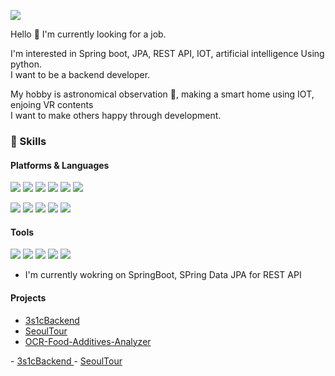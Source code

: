 <p>
  <a href="mailto:tansuho77@gmail.com" target="_blank"><img src="https://img.shields.io/badge/tansuho77@gmail.com-EA4335?style=flat-square&logo=Gmail&logoColor=white"/></a>
</p>

<p>
  Hello 👋 I'm currently looking for a job. <br>
  
  I'm interested in Spring boot, JPA, REST API, IOT, artificial intelligence Using python.<br>
  I want to be a backend developer.<br>
  
  My hobby is astronomical observation  🚀, making a smart home using IOT, enjoing VR contents <br>
  I want to make others happy through development.
</p>

### 💪 Skills
#### Platforms & Languages
<p>
  <img src="https://img.shields.io/badge/Spring-3DDC84?style=flat-square&logo=Spring&logoColor=white"/>
  <img src="https://img.shields.io/badge/Spring Boot-000000?style=flat-square&logo=Spring Boot&logoColor=white"/>
  <img src="https://img.shields.io/badge/Java-61DAFB?style=flat-square&logo=Java&logoColor=black"/>
  <img src="https://img.shields.io/badge/Python-02569B?style=flat-square&logo=Python&logoColor=white"/>
  <img src="https://img.shields.io/badge/Keras-E8E8E8?style=flat-square&logo=Keras%20Cordova&logoColor=black"/>
  <img src="https://img.shields.io/badge/AWS-683D87?style=flat-square&logo=AmazonAWS%20Cordova&logoColor=black"/>
</p>
<p>
  <img src="https://img.shields.io/badge/Java-0095D5?style=flat-square&logo=Java&logoColor=white"/> 
  <img src="https://img.shields.io/badge/Python-FA7343?style=flat-square&logo=Python&logoColor=white"/>
  <img src="https://img.shields.io/badge/MYSQL-0095D5?style=flat-square&logo=MySQL&logoColor=white"/>
  <img src="https://img.shields.io/badge/JSP-000000?style=flat-square&logo=JSP&logoColor=white"/>
  <img src="https://img.shields.io/badge/Andriod-3DDC84?style=flat-square&logo=Android&logoColor=white"/>
</p>

#### Tools
<p>
  <img src="https://img.shields.io/badge/IntelliJ IDEA-B7178C?style=flat-square&logo=IntelliJ IDEA&logoColor=white"/>
  <img src="https://img.shields.io/badge/Eclipse IDE-FFCA28?style=flat-square&logo=Eclipse IDE&logoColor=black"/>
  <img src="https://img.shields.io/badge/Linux-FFCA28?style=flat-square&logo=Linux&logoColor=black"/>
  <img src="https://img.shields.io/badge/Git-F05032?style=flat-square&logo=Git&logoColor=white"/>
  <img src="https://img.shields.io/badge/Subversion-683D87?style=flat-square&logo=Subversion&logoColor=white"/>
</p>

- I'm currently wokring on SpringBoot, SPring Data JPA for REST API

#### Projects

<Team Project>
  
- <a href ="https://github.com/TH-Project/3s1cBackend"> 3s1cBackend </a>
- <a href ="https://github.com/TH-Project/SeoulTour"> SeoulTour </a>
- <a href ="https://github.com/SuHoTan/OCR-Food-Additives-Analyzer"> OCR-Food-Additives-Analyzer </a>
  
 <Toy Project>
- <a href ="https://github.com/TH-Project/3s1cBackend"> 3s1cBackend </a>
- <a href ="https://github.com/TH-Project/SeoulTour"> SeoulTour </a>
  
